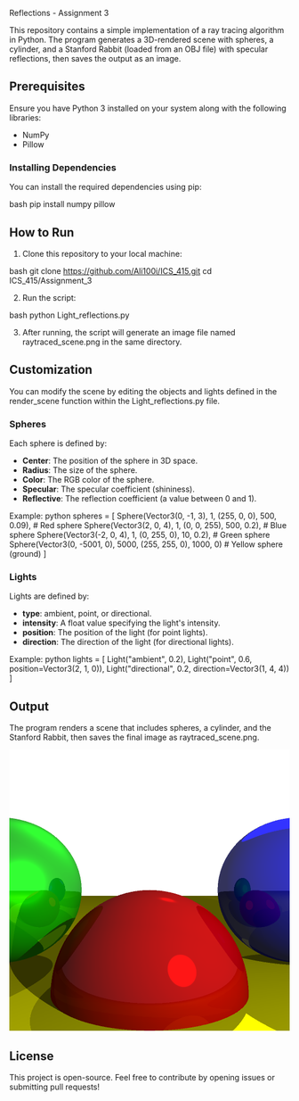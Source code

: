 Reflections - Assignment 3

This repository contains a simple implementation of a ray tracing algorithm in Python. The program generates a 3D-rendered scene with spheres, a cylinder, and a Stanford Rabbit (loaded from an OBJ file) with specular reflections, then saves the output as an image.

## Prerequisites

Ensure you have Python 3 installed on your system along with the following libraries:

- NumPy
- Pillow

### Installing Dependencies

You can install the required dependencies using pip:

bash
pip install numpy pillow


## How to Run

1. Clone this repository to your local machine:

   
bash
   git clone https://github.com/Ali100i/ICS_415.git
   cd ICS_415/Assignment_3


2. Run the script:

   
bash
   python Light_reflections.py


3. After running, the script will generate an image file named raytraced_scene.png in the same directory.

## Customization

You can modify the scene by editing the objects and lights defined in the render_scene function within the Light_reflections.py file.

### Spheres

Each sphere is defined by:
- **Center**: The position of the sphere in 3D space.
- **Radius**: The size of the sphere.
- **Color**: The RGB color of the sphere.
- **Specular**: The specular coefficient (shininess).
- **Reflective**: The reflection coefficient (a value between 0 and 1).

Example:
python
spheres = [
    Sphere(Vector3(0, -1, 3), 1, (255, 0, 0), 500, 0.09),  # Red sphere
    Sphere(Vector3(2, 0, 4), 1, (0, 0, 255), 500, 0.2),     # Blue sphere
    Sphere(Vector3(-2, 0, 4), 1, (0, 255, 0), 10, 0.2),     # Green sphere
    Sphere(Vector3(0, -5001, 0), 5000, (255, 255, 0), 1000, 0)  # Yellow sphere (ground)
]


### Lights

Lights are defined by:
- **type**: ambient, point, or directional.
- **intensity**: A float value specifying the light's intensity.
- **position**: The position of the light (for point lights).
- **direction**: The direction of the light (for directional lights).

Example:
python
lights = [
    Light("ambient", 0.2),
    Light("point", 0.6, position=Vector3(2, 1, 0)),
    Light("directional", 0.2, direction=Vector3(1, 4, 4))
]

## Output

The program renders a scene that includes spheres, a cylinder, and the Stanford Rabbit, then saves the final image as raytraced_scene.png.

![Example Output](raytraced_scene.png)

## License

This project is open-source. Feel free to contribute by opening issues or submitting pull requests!
